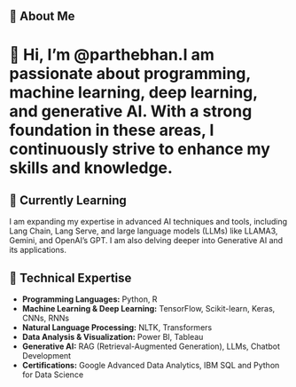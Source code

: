 

## 👀 About Me
# 👋 Hi, I’m @parthebhan.I am passionate about programming, machine learning, deep learning, and generative AI. With a strong foundation in these areas, I continuously strive to enhance my skills and knowledge.

## 🌱 Currently Learning
I am expanding my expertise in advanced AI techniques and tools, including Lang Chain, Lang Serve, and large language models (LLMs) like LLAMA3, Gemini, and OpenAI’s GPT. I am also delving deeper into Generative AI and its applications.

## 💼 Technical Expertise
- **Programming Languages:** Python, R
- **Machine Learning & Deep Learning:** TensorFlow, Scikit-learn, Keras, CNNs, RNNs
- **Natural Language Processing:** NLTK, Transformers
- **Data Analysis & Visualization:** Power BI, Tableau
- **Generative AI:** RAG (Retrieval-Augmented Generation), LLMs, Chatbot Development
- **Certifications:** Google Advanced Data Analytics, IBM SQL and Python for Data Science

